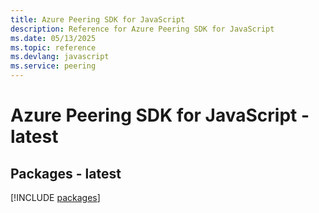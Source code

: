 ```yaml
---
title: Azure Peering SDK for JavaScript
description: Reference for Azure Peering SDK for JavaScript
ms.date: 05/13/2025
ms.topic: reference
ms.devlang: javascript
ms.service: peering
---
```

# Azure Peering SDK for JavaScript - latest
## Packages - latest
[!INCLUDE [packages](peering-index.md)]